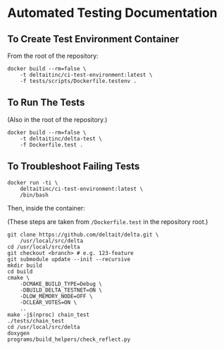 # Automated Testing Documentation

## To Create Test Environment Container

From the root of the repository:

    docker build --rm=false \
        -t deltaitinc/ci-test-environment:latest \
        -f tests/scripts/Dockerfile.testenv .

## To Run The Tests

(Also in the root of the repository.)

    docker build --rm=false \
        -t deltaitinc/delta-test \
        -f Dockerfile.test .

## To Troubleshoot Failing Tests

    docker run -ti \
        deltaitinc/ci-test-environment:latest \
        /bin/bash

Then, inside the container:

(These steps are taken from `/Dockerfile.test` in the
repository root.)

    git clone https://github.com/deltait/delta.git \
        /usr/local/src/delta
    cd /usr/local/src/delta
    git checkout <branch> # e.g. 123-feature
    git submodule update --init --recursive
    mkdir build
    cd build
    cmake \
        -DCMAKE_BUILD_TYPE=Debug \
        -DBUILD_DELTA_TESTNET=ON \
        -DLOW_MEMORY_NODE=OFF \
        -DCLEAR_VOTES=ON \
        ..
    make -j$(nproc) chain_test
    ./tests/chain_test
    cd /usr/local/src/delta
    doxygen
    programs/build_helpers/check_reflect.py
